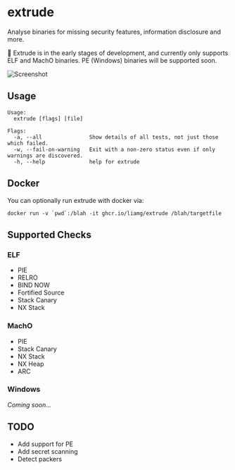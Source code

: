 # extrude

Analyse binaries for missing security features, information disclosure and more.

:construction: Extrude is in the early stages of development, and currently only supports ELF and MachO binaries. PE (Windows) binaries will be supported soon.

![Screenshot](screenshot.png)

## Usage

```
Usage:
  extrude [flags] [file]

Flags:
  -a, --all               Show details of all tests, not just those which failed.
  -w, --fail-on-warning   Exit with a non-zero status even if only warnings are discovered.
  -h, --help              help for extrude

```

## Docker

You can optionally run extrude with docker via:

```
docker run -v `pwd`:/blah -it ghcr.io/liamg/extrude /blah/targetfile
```

## Supported Checks

### ELF

- PIE
- RELRO
- BIND NOW
- Fortified Source
- Stack Canary
- NX Stack

### MachO

- PIE
- Stack Canary
- NX Stack
- NX Heap
- ARC

### Windows

_Coming soon..._

## TODO

- Add support for PE
- Add secret scanning
- Detect packers

